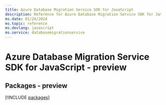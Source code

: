 ```yaml
---
title: Azure Database Migration Service SDK for JavaScript
description: Reference for Azure Database Migration Service SDK for JavaScript
ms.date: 01/24/2024
ms.topic: reference
ms.devlang: javascript
ms.service: databasemigrationservice
---
```

# Azure Database Migration Service SDK for JavaScript - preview
## Packages - preview
[!INCLUDE [packages](database-migration-service-index.md)]
